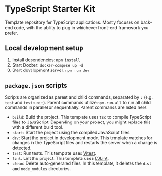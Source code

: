 # TypeScript Starter Kit

Template repository for TypeScript applications. Mostly focuses on back-end code, with the ability to plug in whichever front-end framework you prefer.

## Local development setup

1. Install dependencies: `npm install`
2. Start Docker: `docker-compose up -d`
3. Start development server: `npm run dev`

## `package.json` scripts

Scripts are organized as parent and child commands, separated by `:` (e.g. `test` and `test:unit`). Parent commands utilize `npm-run-all` to run all child commands in parallel or sequentially. Parent commands are listed here:

- `build`: Build the project. This template uses `tsc` to compile TypeScript files to JavaScript. Depending on your project, you might replace this with a different build tool.
- `start`: Start the project using the compiled JavaScript files.
- `dev`: Start the project in development mode. This template watches for changes in the TypeScript files and restarts the server when a change is detected.
- `test`: Run tests. This template uses [Vitest](https://vitest.dev/).
- `lint`: Lint the project. This template uses [ESLint](https://eslint.org/).
- `clean`: Delete auto-generated files. In this template, it deletes the `dist` and `node_modules` directories.
